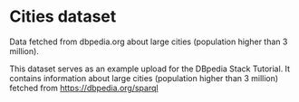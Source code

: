 # Cities dataset
Data fetched from dbpedia.org about large cities (population higher than 3 million). 

This dataset serves as an example upload for the DBpedia Stack Tutorial. It contains information about large cities (population higher than 3 million) fetched from https://dbpedia.org/sparql

